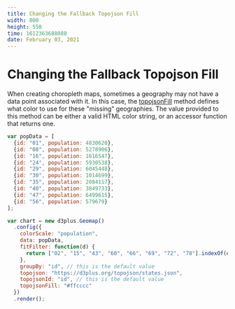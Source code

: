 ```yaml
---
title: Changing the Fallback Topojson Fill
width: 800
height: 550
time: 1612363688088
date: February 03, 2021
---
```


[height]: 550
[delay]: 4000

# Changing the Fallback Topojson Fill

When creating choropleth maps, sometimes a geography may not have a data point associated with it. In this case, the [topojsonFill](https://d3plus.org/docs/#Geomap.topojsonFill) method defines what color to use for these "missing" geographies. The value provided to this method can be either a valid HTML color string, or an accessor function that returns one.

```js
var popData = [
  {id: "01", population: 4830620},
  {id: "08", population: 5278906},
  {id: "16", population: 1616547},
  {id: "24", population: 5930538},
  {id: "29", population: 6045448},
  {id: "30", population: 1014699},
  {id: "35", population: 2084117},
  {id: "40", population: 3849733},
  {id: "47", population: 6499615},
  {id: "56", population: 579679}
];

var chart = new d3plus.Geomap()
  .config({
    colorScale: "population",
    data: popData,
    fitFilter: function(d) {
      return ["02", "15", "43", "60", "66", "69", "72", "78"].indexOf(d.id) < 0;
    },
    groupBy: "id", // this is the default value
    topojson: "https://d3plus.org/topojson/states.json",
    topojsonId: "id", // this is the default value
    topojsonFill: "#ffcccc"
  })
  .render();
```

